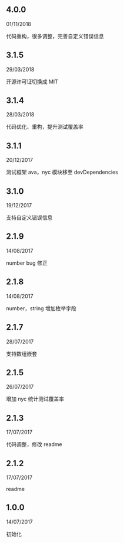 ## 4.0.0
01/11/2018

代码重构，很多调整，完善自定义错误信息

## 3.1.5
29/03/2018

开源许可证切换成 MIT

## 3.1.4
28/03/2018

代码优化、重构，提升测试覆盖率

## 3.1.1
20/12/2017

测试框架 ava，nyc 模块移至 devDependencies

## 3.1.0
19/12/2017

支持自定义错误信息

## 2.1.9
14/08/2017

number bug 修正

## 2.1.8
14/08/2017

number，string 增加枚举字段

## 2.1.7
28/07/2017

支持数组嵌套

## 2.1.5
26/07/2017

增加 nyc 统计测试覆盖率

## 2.1.3
17/07/2017

代码调整，修改 readme

## 2.1.2
17/07/2017

readme

## 1.0.0
14/07/2017

初始化
